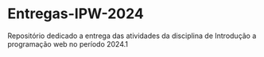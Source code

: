 # Entregas-IPW-2024
Repositório dedicado a entrega das atividades da disciplina de Introdução a programação web no período 2024.1
